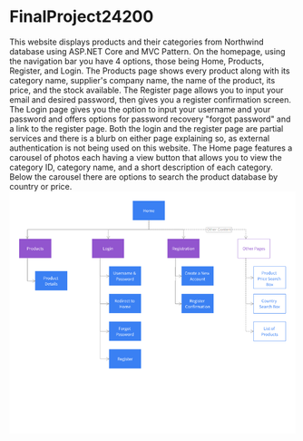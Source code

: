 # FinalProject24200
This website displays products and their categories from Northwind database using ASP.NET Core and MVC Pattern. On the homepage, using the navigation bar you have 4 options, those being Home, Products, Register, and Login. The Products page shows every product along with its category name, supplier's company name, the name of the product, its price, and the stock available. The Register page allows you to input your email and desired password, then gives you a register confirmation screen. The Login page gives you the option to input your username and your password and offers options for password recovery "forgot password" and a link to the register page. Both the login and the register page are partial services and there is a blurb on either page explaining so, as external authentication is not being used on this website. The Home page features a carousel of photos each having a view button that allows you to view the category ID, category name, and a short description of each category. Below the carousel there are options to search the product database by country or price. 
![Site Map](https://github.com/kadeball/FinalProject24200/blob/main/Site_Map.png?raw=true)

